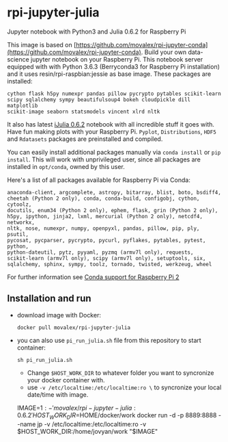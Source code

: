 # rpi-jupyter-julia
Jupyter notebook with Python3 and Julia 0.6.2 for Raspberry Pi

This image is based on [https://github.com/movalex/rpi-jupyter-conda](https://github.com/movalex/rpi-jupyter-conda).
Build your own data-science jupyter notebook on your Raspberry Pi. 
This notebook server equipped with with Python 3.6.3 (Berryconda3 for Raspberry Pi installation)
and it uses resin/rpi-raspbian:jessie as base image. These packages are installed:

    cython flask h5py numexpr pandas pillow pycrypto pytables scikit-learn 
    scipy sqlalchemy sympy beautifulsoup4 bokeh cloudpickle dill matplotlib
    scikit-image seaborn statsmodels vincent xlrd nltk

It also has latest [iJulia 0.6.2](https://julialang.org/) notebook with all incredible stuff it goes with.
Have fun making plots with your Raspberry Pi. `Pyplot`, `Distributions`, `HDF5` and `Rdatasets` packages are preinstalled and compiled.

You can easily install additional packages manually via `conda install` or `pip install`.
This will work with unprivileged user, since all packages are installed in `opt/conda`, owned by this user.

Here's a list of all packages available for Raspberry Pi via Conda:
    
    anaconda-client, argcomplete, astropy, bitarray, blist, boto, bsdiff4,
    cheetah (Python 2 only), conda, conda-build, configobj, cython, cytoolz,
    docutils, enum34 (Python 2 only), ephem, flask, grin (Python 2 only),
    h5py, ipython, jinja2, lxml, mercurial (Python 2 only), netcdf4, networkx,
    nltk, nose, numexpr, numpy, openpyxl, pandas, pillow, pip, ply, psutil,
    pycosat, pycparser, pycrypto, pycurl, pyflakes, pytables, pytest, python,
    python-dateutil, pytz, pyyaml, pyzmq (armv7l only), requests,
    scikit-learn (armv7l only), scipy (armv7l only), setuptools, six,
    sqlalchemy, sphinx, sympy, toolz, tornado, twisted, werkzeug, wheel

For further information see [Conda support for Raspberry Pi 2](https://www.continuum.io/content/conda-support-raspberry-pi-2-and-power8-le)

## Installation and run

* download image with Docker:
    
    ```docker pull movalex/rpi-jupyter-julia```

* you can also use `pi_run_julia.sh` file from this repository to start container:

    `sh pi_run_julia.sh`

    - Change `$HOST_WORK_DIR` to whatever folder you want to syncronize your docker container with.
    - use `-v /etc/localtime:/etc/localtime:ro \` to syncronize your local date/time with image.

    IMAGE=${1:-'movalex/rpi-jupyter-julia:0.6.2'}
    HOST_WORK_DIR=$HOME/docker/work
    docker run -d -p 8889:8888 --name jp -v /etc/localtime:/etc/localtime:ro -v $HOST_WORK_DIR:/home/jovyan/work "$IMAGE"